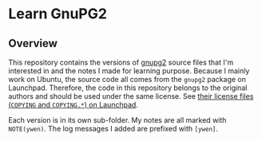 # Learn GnuPG2

## Overview

This repository contains the versions of [gnupg2](https://code.launchpad.net/ubuntu/+source/gnupg2) source files that I'm interested in and the notes I made for learning purpose. Because I mainly work on Ubuntu, the source code all comes from the `gnupg2` package on Launchpad. Therefore, the code in this repository belongs to the original authors and should be used under the same license. See [their license files (`COPYING` and `COPYING.*`) on Launchpad](https://git.launchpad.net/ubuntu/+source/gnupg2/tree/).

Each version is in its own sub-folder. My notes are all marked with `NOTE(ywen)`. The log messages I added are prefixed with `[ywen]`.
